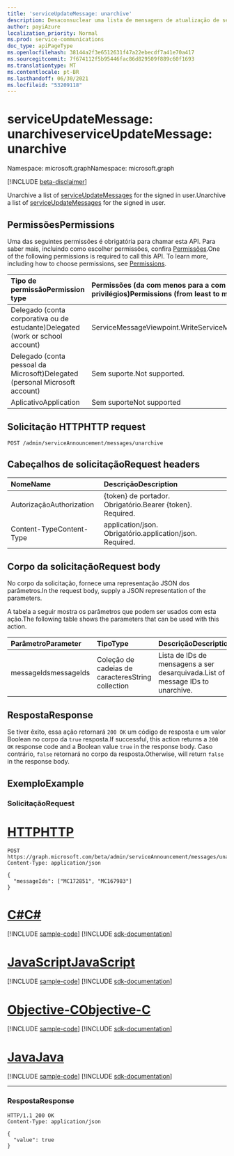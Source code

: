 ```yaml
---
title: 'serviceUpdateMessage: unarchive'
description: Desaconsuclear uma lista de mensagens de atualização de serviço para o usuário in-loco.
author: payiAzure
localization_priority: Normal
ms.prod: service-communications
doc_type: apiPageType
ms.openlocfilehash: 38144a2f3e6512631f47a22ebecdf7a41e70a417
ms.sourcegitcommit: 7f674112f5b95446fac86d829509f889c60f1693
ms.translationtype: MT
ms.contentlocale: pt-BR
ms.lasthandoff: 06/30/2021
ms.locfileid: "53209118"
---
```

# <a name="serviceupdatemessage-unarchive"></a><span data-ttu-id="92ed6-103">serviceUpdateMessage: unarchive</span><span class="sxs-lookup"><span data-stu-id="92ed6-103">serviceUpdateMessage: unarchive</span></span>
<span data-ttu-id="92ed6-104">Namespace: microsoft.graph</span><span class="sxs-lookup"><span data-stu-id="92ed6-104">Namespace: microsoft.graph</span></span>

[!INCLUDE [beta-disclaimer](../../includes/beta-disclaimer.md)]

<span data-ttu-id="92ed6-105">Unarchive a list of [serviceUpdateMessages](../resources/serviceupdatemessage.md) for the signed in user.</span><span class="sxs-lookup"><span data-stu-id="92ed6-105">Unarchive a list of [serviceUpdateMessages](../resources/serviceupdatemessage.md) for the signed in user.</span></span>

## <a name="permissions"></a><span data-ttu-id="92ed6-106">Permissões</span><span class="sxs-lookup"><span data-stu-id="92ed6-106">Permissions</span></span>
<span data-ttu-id="92ed6-p101">Uma das seguintes permissões é obrigatória para chamar esta API. Para saber mais, incluindo como escolher permissões, confira [Permissões](/graph/permissions-reference).</span><span class="sxs-lookup"><span data-stu-id="92ed6-p101">One of the following permissions is required to call this API. To learn more, including how to choose permissions, see [Permissions](/graph/permissions-reference).</span></span>

|<span data-ttu-id="92ed6-109">Tipo de permissão</span><span class="sxs-lookup"><span data-stu-id="92ed6-109">Permission type</span></span>|<span data-ttu-id="92ed6-110">Permissões (da com menos para a com mais privilégios)</span><span class="sxs-lookup"><span data-stu-id="92ed6-110">Permissions (from least to most privileged)</span></span>|
|:---|:---|
|<span data-ttu-id="92ed6-111">Delegado (conta corporativa ou de estudante)</span><span class="sxs-lookup"><span data-stu-id="92ed6-111">Delegated (work or school account)</span></span>|<span data-ttu-id="92ed6-112">ServiceMessageViewpoint.Write</span><span class="sxs-lookup"><span data-stu-id="92ed6-112">ServiceMessageViewpoint.Write</span></span>|
|<span data-ttu-id="92ed6-113">Delegado (conta pessoal da Microsoft)</span><span class="sxs-lookup"><span data-stu-id="92ed6-113">Delegated (personal Microsoft account)</span></span>|<span data-ttu-id="92ed6-114">Sem suporte.</span><span class="sxs-lookup"><span data-stu-id="92ed6-114">Not supported.</span></span>|
|<span data-ttu-id="92ed6-115">Aplicativo</span><span class="sxs-lookup"><span data-stu-id="92ed6-115">Application</span></span>|<span data-ttu-id="92ed6-116">Sem suporte</span><span class="sxs-lookup"><span data-stu-id="92ed6-116">Not supported</span></span>|

## <a name="http-request"></a><span data-ttu-id="92ed6-117">Solicitação HTTP</span><span class="sxs-lookup"><span data-stu-id="92ed6-117">HTTP request</span></span>

<!-- {
  "blockType": "ignored"
}
-->
``` http
POST /admin/serviceAnnouncement/messages/unarchive
```

## <a name="request-headers"></a><span data-ttu-id="92ed6-118">Cabeçalhos de solicitação</span><span class="sxs-lookup"><span data-stu-id="92ed6-118">Request headers</span></span>
|<span data-ttu-id="92ed6-119">Nome</span><span class="sxs-lookup"><span data-stu-id="92ed6-119">Name</span></span>|<span data-ttu-id="92ed6-120">Descrição</span><span class="sxs-lookup"><span data-stu-id="92ed6-120">Description</span></span>|
|:---|:---|
|<span data-ttu-id="92ed6-121">Autorização</span><span class="sxs-lookup"><span data-stu-id="92ed6-121">Authorization</span></span>|<span data-ttu-id="92ed6-p102">{token} de portador. Obrigatório.</span><span class="sxs-lookup"><span data-stu-id="92ed6-p102">Bearer {token}. Required.</span></span>|
|<span data-ttu-id="92ed6-124">Content-Type</span><span class="sxs-lookup"><span data-stu-id="92ed6-124">Content-Type</span></span>|<span data-ttu-id="92ed6-p103">application/json. Obrigatório.</span><span class="sxs-lookup"><span data-stu-id="92ed6-p103">application/json. Required.</span></span>|

## <a name="request-body"></a><span data-ttu-id="92ed6-127">Corpo da solicitação</span><span class="sxs-lookup"><span data-stu-id="92ed6-127">Request body</span></span>
<span data-ttu-id="92ed6-128">No corpo da solicitação, fornece uma representação JSON dos parâmetros.</span><span class="sxs-lookup"><span data-stu-id="92ed6-128">In the request body, supply a JSON representation of the parameters.</span></span>

<span data-ttu-id="92ed6-129">A tabela a seguir mostra os parâmetros que podem ser usados com esta ação.</span><span class="sxs-lookup"><span data-stu-id="92ed6-129">The following table shows the parameters that can be used with this action.</span></span>

|<span data-ttu-id="92ed6-130">Parâmetro</span><span class="sxs-lookup"><span data-stu-id="92ed6-130">Parameter</span></span>|<span data-ttu-id="92ed6-131">Tipo</span><span class="sxs-lookup"><span data-stu-id="92ed6-131">Type</span></span>|<span data-ttu-id="92ed6-132">Descrição</span><span class="sxs-lookup"><span data-stu-id="92ed6-132">Description</span></span>|
|:---|:---|:---|
|<span data-ttu-id="92ed6-133">messageIds</span><span class="sxs-lookup"><span data-stu-id="92ed6-133">messageIds</span></span>|<span data-ttu-id="92ed6-134">Coleção de cadeias de caracteres</span><span class="sxs-lookup"><span data-stu-id="92ed6-134">String collection</span></span>|<span data-ttu-id="92ed6-135">Lista de IDs de mensagens a ser desarquivada.</span><span class="sxs-lookup"><span data-stu-id="92ed6-135">List of message IDs to unarchive.</span></span>|

## <a name="response"></a><span data-ttu-id="92ed6-136">Resposta</span><span class="sxs-lookup"><span data-stu-id="92ed6-136">Response</span></span>

<span data-ttu-id="92ed6-137">Se tiver êxito, essa ação retornará `200 OK` um código de resposta e um valor Boolean no corpo da `true` resposta.</span><span class="sxs-lookup"><span data-stu-id="92ed6-137">If successful, this action returns a `200 OK` response code and a Boolean value `true` in the response body.</span></span> <span data-ttu-id="92ed6-138">Caso contrário, `false` retornará no corpo da resposta.</span><span class="sxs-lookup"><span data-stu-id="92ed6-138">Otherwise, will return `false` in the response body.</span></span>

## <a name="example"></a><span data-ttu-id="92ed6-139">Exemplo</span><span class="sxs-lookup"><span data-stu-id="92ed6-139">Example</span></span>

### <a name="request"></a><span data-ttu-id="92ed6-140">Solicitação</span><span class="sxs-lookup"><span data-stu-id="92ed6-140">Request</span></span>

# <a name="http"></a>[<span data-ttu-id="92ed6-141">HTTP</span><span class="sxs-lookup"><span data-stu-id="92ed6-141">HTTP</span></span>](#tab/http)
<!-- {
  "blockType": "request",
  "name": "serviceupdatemessage_unarchive"
}
-->
``` http
POST https://graph.microsoft.com/beta/admin/serviceAnnouncement/messages/unarchive
Content-Type: application/json

{
  "messageIds": ["MC172851", "MC167983"]
}
```
# <a name="c"></a>[<span data-ttu-id="92ed6-142">C#</span><span class="sxs-lookup"><span data-stu-id="92ed6-142">C#</span></span>](#tab/csharp)
[!INCLUDE [sample-code](../includes/snippets/csharp/serviceupdatemessage-unarchive-csharp-snippets.md)]
[!INCLUDE [sdk-documentation](../includes/snippets/snippets-sdk-documentation-link.md)]

# <a name="javascript"></a>[<span data-ttu-id="92ed6-143">JavaScript</span><span class="sxs-lookup"><span data-stu-id="92ed6-143">JavaScript</span></span>](#tab/javascript)
[!INCLUDE [sample-code](../includes/snippets/javascript/serviceupdatemessage-unarchive-javascript-snippets.md)]
[!INCLUDE [sdk-documentation](../includes/snippets/snippets-sdk-documentation-link.md)]

# <a name="objective-c"></a>[<span data-ttu-id="92ed6-144">Objective-C</span><span class="sxs-lookup"><span data-stu-id="92ed6-144">Objective-C</span></span>](#tab/objc)
[!INCLUDE [sample-code](../includes/snippets/objc/serviceupdatemessage-unarchive-objc-snippets.md)]
[!INCLUDE [sdk-documentation](../includes/snippets/snippets-sdk-documentation-link.md)]

# <a name="java"></a>[<span data-ttu-id="92ed6-145">Java</span><span class="sxs-lookup"><span data-stu-id="92ed6-145">Java</span></span>](#tab/java)
[!INCLUDE [sample-code](../includes/snippets/java/serviceupdatemessage-unarchive-java-snippets.md)]
[!INCLUDE [sdk-documentation](../includes/snippets/snippets-sdk-documentation-link.md)]

---



### <a name="response"></a><span data-ttu-id="92ed6-146">Resposta</span><span class="sxs-lookup"><span data-stu-id="92ed6-146">Response</span></span>
<!-- {
  "blockType": "response",
  "truncated": true,
  "@odata.type": "string"
}
-->
``` http
HTTP/1.1 200 OK
Content-Type: application/json

{
  "value": true
}
```
